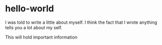 # hello-world

I was told to write a little about myself. I think the fact that I wrote anything tells you a lot about my self.

This will hold important information
